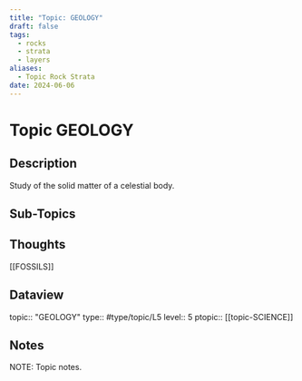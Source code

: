 ```yaml
---
title: "Topic: GEOLOGY"
draft: false
tags:
  - rocks
  - strata
  - layers
aliases:
  - Topic Rock Strata
date: 2024-06-06
---
```

# Topic GEOLOGY
## Description
Study of the solid matter of a celestial body.

## Sub-Topics


## Thoughts
[[FOSSILS]]

## Dataview
topic:: "GEOLOGY"
type:: #type/topic/L5
level:: 5
ptopic:: [[topic-SCIENCE]]

## Notes
NOTE: Topic notes.